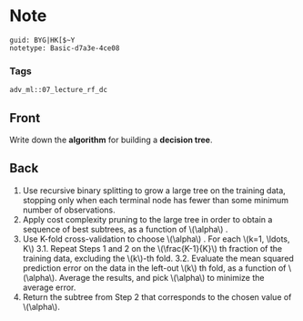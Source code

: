 # Note
```
guid: BYG|HK[$~Y
notetype: Basic-d7a3e-4ce08
```

### Tags
```
adv_ml::07_lecture_rf_dc
```

## Front
Write down the <b>algorithm</b> for building a <b>decision
tree</b>.

## Back
<div>
  <div>
    <ol>
      <li>Use recursive binary splitting to grow a large tree on
      the training data, stopping only when each terminal node has
      fewer than some minimum number of observations.
      <li>Apply cost complexity pruning to the large tree in order
      to obtain a sequence of best subtrees, as a function of
      \(\alpha\) .
      <li>Use K-fold cross-validation to choose \(\alpha\) . For
      each \(k=1, \ldots, K\) 3.1. Repeat Steps 1 and 2 on the
      \(\frac{K-1}{K}\) th fraction of the training data, excluding
      the \(k\)-th fold. 3.2. Evaluate the mean squared prediction
      error on the data in the left-out \(k\) th fold, as a
      function of \(\alpha\). Average the results, and pick
      \(\alpha\) to minimize the average error.
      <li>Return the subtree from Step 2 that corresponds to the
      chosen value of \(\alpha\).
    </ol>
  </div>
</div>
